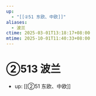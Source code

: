```yaml
---
up:
  - "[[②51 东欧、中欧]]"
aliases:
  - 波兰
ctime: 2025-03-01T13:18:17+08:00
mtime: 2025-10-01T11:40:33+08:00
---
```


# ②513 波兰

- up: [[②51 东欧、中欧]]
